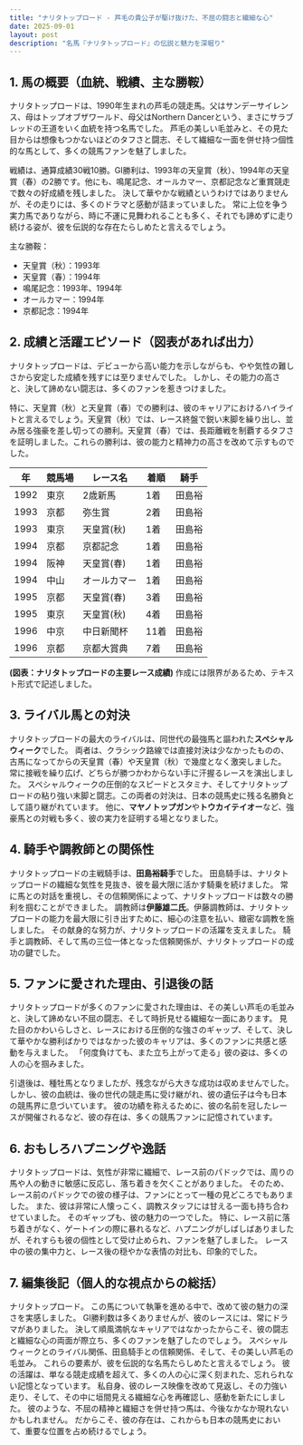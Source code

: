 ```yaml
---
title: "ナリタトップロード - 芦毛の貴公子が駆け抜けた、不屈の闘志と繊細な心"
date: 2025-09-01
layout: post
description: "名馬『ナリタトップロード』の伝説と魅力を深堀り"
---
```


## 1. 馬の概要（血統、戦績、主な勝鞍）

ナリタトップロードは、1990年生まれの芦毛の競走馬。父はサンデーサイレンス、母はトップオブザワールド、母父はNorthern Dancerという、まさにサラブレッドの王道をいく血統を持つ名馬でした。  芦毛の美しい毛並みと、その見た目からは想像もつかないほどのタフさと闘志、そして繊細な一面を併せ持つ個性的な馬として、多くの競馬ファンを魅了しました。

戦績は、通算成績30戦10勝。GI勝利は、1993年の天皇賞（秋）、1994年の天皇賞（春）の2勝です。他にも、鳴尾記念、オールカマー、京都記念など重賞競走で数々の好成績を残しました。  決して華やかな戦績というわけではありませんが、その走りには、多くのドラマと感動が詰まっていました。  常に上位を争う実力馬でありながら、時に不運に見舞われることも多く、それでも諦めずに走り続ける姿が、彼を伝説的な存在たらしめたと言えるでしょう。

主な勝鞍：

* 天皇賞（秋）：1993年
* 天皇賞（春）：1994年
* 鳴尾記念：1993年、1994年
* オールカマー：1994年
* 京都記念：1994年


## 2. 成績と活躍エピソード（図表があれば出力）

ナリタトップロードは、デビューから高い能力を示しながらも、やや気性の難しさから安定した成績を残すには至りませんでした。  しかし、その能力の高さと、決して諦めない闘志は、多くのファンを惹きつけました。

特に、天皇賞（秋）と天皇賞（春）での勝利は、彼のキャリアにおけるハイライトと言えるでしょう。天皇賞（秋）では、レース終盤で鋭い末脚を繰り出し、並み居る強豪を差し切っての勝利。天皇賞（春）では、長距離戦を制覇するタフさを証明しました。これらの勝利は、彼の能力と精神力の高さを改めて示すものでした。

| 年 | 競馬場 | レース名 | 着順 | 騎手 |
|---|---|---|---|---|
| 1992 | 東京 | 2歳新馬 | 1着 | 田島裕 |
| 1993 | 京都 | 弥生賞 | 2着 | 田島裕 |
| 1993 | 東京 | 天皇賞(秋) | 1着 | 田島裕 |
| 1994 | 京都 | 京都記念 | 1着 | 田島裕 |
| 1994 | 阪神 | 天皇賞(春) | 1着 | 田島裕 |
| 1994 | 中山 | オールカマー | 1着 | 田島裕 |
| 1995 | 京都 | 天皇賞(春) | 3着 | 田島裕 |
| 1995 | 東京 | 天皇賞(秋) | 4着 | 田島裕 |
| 1996 | 中京 | 中日新聞杯 | 11着 | 田島裕 |
| 1996 | 京都 | 京都大賞典 | 7着 | 田島裕 |


**(図表：ナリタトップロードの主要レース成績)**  作成には限界があるため、テキスト形式で記述しました。


## 3. ライバル馬との対決

ナリタトップロードの最大のライバルは、同世代の最強馬と謳われた**スペシャルウィーク**でした。  両者は、クラシック路線では直接対決は少なかったものの、古馬になってからの天皇賞（春）や天皇賞（秋）で幾度となく激突しました。  常に接戦を繰り広げ、どちらが勝つかわからない手に汗握るレースを演出しました。  スペシャルウィークの圧倒的なスピードとスタミナ、そしてナリタトップロードの粘り強い末脚と闘志。この両者の対決は、日本の競馬史に残る名勝負として語り継がれています。  他に、**マヤノトップガン**や**トウカイテイオー**など、強豪馬との対戦も多く、彼の実力を証明する場となりました。


## 4. 騎手や調教師との関係性

ナリタトップロードの主戦騎手は、**田島裕騎手**でした。  田島騎手は、ナリタトップロードの繊細な気性を見抜き、彼を最大限に活かす騎乗を続けました。  常に馬との対話を重視し、その信頼関係によって、ナリタトップロードは数々の勝利を掴むことができました。  調教師は**伊藤雄二氏**。伊藤調教師は、ナリタトップロードの能力を最大限に引き出すために、細心の注意を払い、緻密な調教を施しました。  その献身的な努力が、ナリタトップロードの活躍を支えました。  騎手と調教師、そして馬の三位一体となった信頼関係が、ナリタトップロードの成功の鍵でした。


## 5. ファンに愛された理由、引退後の話

ナリタトップロードが多くのファンに愛された理由は、その美しい芦毛の毛並みと、決して諦めない不屈の闘志、そして時折見せる繊細な一面にあります。  見た目のかわいらしさと、レースにおける圧倒的な強さのギャップ、そして、決して華やかな勝利ばかりではなかった彼のキャリアは、多くのファンに共感と感動を与えました。  「何度負けても、また立ち上がって走る」彼の姿は、多くの人の心を掴みました。

引退後は、種牡馬となりましたが、残念ながら大きな成功は収めませんでした。  しかし、彼の血統は、後の世代の競走馬に受け継がれ、彼の遺伝子は今も日本の競馬界に息づいています。  彼の功績を称えるために、彼の名前を冠したレースが開催されるなど、彼の存在は、多くの競馬ファンに記憶されています。


## 6. おもしろハプニングや逸話

ナリタトップロードは、気性が非常に繊細で、レース前のパドックでは、周りの馬や人の動きに敏感に反応し、落ち着きを欠くことがありました。  そのため、レース前のパドックでの彼の様子は、ファンにとって一種の見どころでもありました。  また、彼は非常に人懐っこく、調教スタッフには甘える一面も持ち合わせていました。  そのギャップも、彼の魅力の一つでした。  特に、レース前に落ち着きがなく、ゲートインの際に暴れるなど、ハプニングがしばしばありましたが、それすらも彼の個性として受け止められ、ファンを魅了しました。  レース中の彼の集中力と、レース後の穏やかな表情の対比も、印象的でした。


## 7. 編集後記（個人的な視点からの総括）

ナリタトップロード。  この馬について執筆を進める中で、改めて彼の魅力の深さを実感しました。  GI勝利数は多くありませんが、彼のレースには、常にドラマがありました。  決して順風満帆なキャリアではなかったからこそ、彼の闘志と繊細な心の両面が際立ち、多くのファンを魅了したのでしょう。  スペシャルウィークとのライバル関係、田島騎手との信頼関係、そして、その美しい芦毛の毛並み。  これらの要素が、彼を伝説的な名馬たらしめたと言えるでしょう。  彼の活躍は、単なる競走成績を超えて、多くの人の心に深く刻まれた、忘れられない記憶となっています。  私自身、彼のレース映像を改めて見返し、その力強い走り、そして、その中に垣間見える繊細な心を再確認し、感動を新たにしました。  彼のような、不屈の精神と繊細さを併せ持つ馬は、今後なかなか現れないかもしれません。  だからこそ、彼の存在は、これからも日本の競馬史において、重要な位置を占め続けるでしょう。
